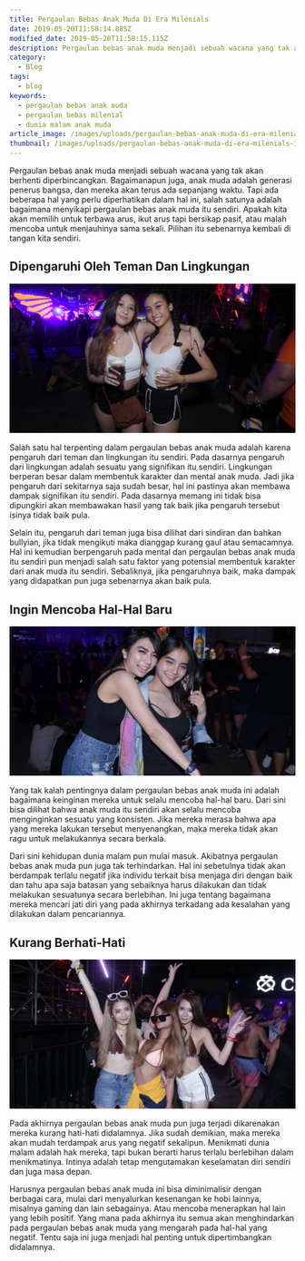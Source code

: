 ```yaml
---
title: Pergaulan Bebas Anak Muda Di Era Milenials
date: 2019-05-20T11:58:14.885Z
modified_date: 2019-05-20T11:58:15.115Z
description: Pergaulan bebas anak muda menjadi sebuah wacana yang tak akan berhenti diperbincangkan. Bagaimanapun juga, anak muda adalah generasi penerus bangsa.
category:
  - Blog
tags:
  - blog
keywords:
  - pergaulan bebas anak muda
  - pergaulan bebas milenial
  - dunia malam anak muda
article_image: /images/uploads/pergaulan-bebas-anak-muda-di-era-milenials-3.jpg
thumbnail: /images/uploads/pergaulan-bebas-anak-muda-di-era-milenials-1-019.jpg
---
```

Pergaulan bebas anak muda menjadi sebuah wacana yang tak akan berhenti diperbincangkan. Bagaimanapun juga, anak muda adalah generasi penerus bangsa, dan mereka akan terus ada sepanjang waktu. Tapi ada beberapa hal yang perlu diperhatikan dalam hal ini, salah satunya adalah bagaimana menyikapi pergaulan bebas anak muda itu sendiri. Apakah kita akan memilih untuk terbawa arus, ikut arus tapi bersikap pasif, atau malah mencoba untuk menjauhinya sama sekali. Pilihan itu sebenarnya kembali di tangan kita sendiri.



## Dipengaruhi Oleh Teman Dan Lingkungan

![Pergaulan Bebas Anak Muda Di Era Milenials](/images/uploads/pergaulan-bebas-anak-muda-di-era-milenials-3.jpg)

Salah satu hal terpenting dalam pergaulan bebas anak muda adalah karena pengaruh dari teman dan lingkungan itu sendiri. Pada dasarnya pengaruh dari lingkungan adalah sesuatu yang signifikan itu sendiri. Lingkungan berperan besar dalam membentuk karakter dan mental anak muda. Jadi jika pengaruh dari sekitarnya saja sudah besar, hal ini pastinya akan membawa dampak signifikan itu sendiri. Pada dasarnya memang ini tidak bisa dipungkiri akan membawakan hasil yang tak baik jika pengaruh tersebut isinya tidak baik pula.

Selain itu, pengaruh dari teman juga bisa dilihat dari sindiran dan bahkan bullyian, jika tidak mengikuti maka dianggap kurang gaul atau semacamnya. Hal ini kemudian berpengaruh pada mental dan pergaulan bebas anak muda itu sendiri pun menjadi salah satu faktor yang potensial membentuk karakter dari anak muda itu sendiri. Sebaliknya, jika pengaruhnya baik, maka dampak yang didapatkan pun juga sebenarnya akan baik pula.



## Ingin Mencoba Hal-Hal Baru

![Pergaulan Bebas Anak Muda Di Era Milenials](/images/uploads/pergaulan-bebas-anak-muda-di-era-milenials-2.jpg)

Yang tak kalah pentingnya dalam pergaulan bebas anak muda ini adalah bagaimana keinginan mereka untuk selalu mencoba hal-hal baru. Dari sini bisa dilihat bahwa anak muda itu sendiri akan selalu mencoba menginginkan sesuatu yang konsisten. Jika mereka merasa bahwa apa yang mereka lakukan tersebut menyenangkan, maka mereka tidak akan ragu untuk melakukannya secara berkala.

Dari sini kehidupan dunia malam pun mulai masuk. Akibatnya pergaulan bebas anak muda pun juga tak terhindarkan. Hal ini sebetulnya tidak akan berdampak terlalu negatif jika individu terkait bisa menjaga diri dengan baik dan tahu apa saja batasan yang sebaiknya harus dilakukan dan tidak melakukan sesuatunya secara berlebihan. Ini juga tentang bagaimana mereka mencari jati diri yang pada akhirnya terkadang ada kesalahan yang dilakukan dalam pencariannya.



## Kurang Berhati-Hati

![Pergaulan Bebas Anak Muda Di Era Milenials](/images/uploads/pergaulan-bebas-anak-muda-di-era-milenials-1.jpg)

Pada akhirnya pergaulan bebas anak muda pun juga terjadi dikarenakan mereka kurang hati-hati didalamnya. Jika sudah demikian, maka mereka akan mudah terdampak arus yang negatif sekalipun. Menikmati dunia malam adalah hak mereka, tapi bukan berarti harus terlalu berlebihan dalam menikmatinya. Intinya adalah tetap mengutamakan keselamatan diri sendiri dan juga masa depan.

Harusnya pergaulan bebas anak muda ini bisa diminimalisir dengan berbagai cara, mulai dari menyalurkan kesenangan ke hobi lainnya, misalnya gaming dan lain sebagainya. Atau mencoba menerapkan hal lain yang lebih positif. Yang mana pada akhirnya itu semua akan menghindarkan pada pergaulan bebas anak muda yang mengarah pada hal-hal yang negatif. Tentu saja ini juga menjadi hal penting untuk dipertimbangkan didalamnya.
